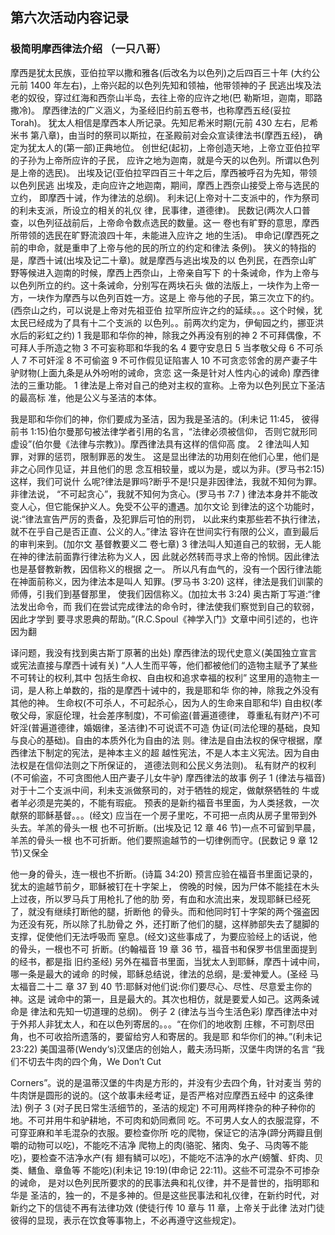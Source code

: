 ## 第六次活动内容记录

### 极简明摩西律法介绍 （一只八哥）

摩西是犹太民族，亚伯拉罕以撒和雅各(后改名为以色列)之后四百三十年 (大约公元前 1400 年左右)，上帝兴起的以色列先知和领袖，他带领神的子 民逃出埃及法老的奴役，穿过红海和西奈山半岛，去往上帝的应许之地(巴 勒斯坦，迦南，耶路撒冷)。
摩西律法的广义涵义，为圣经旧约前五卷书，也称摩西五经(妥拉 Torah)。 犹太人相信是摩西本人所记录。先知尼希米时期(元前 430 左右，尼希米书 第八章)，由当时的祭司以斯拉，在圣殿前对会众宣读律法书(摩西五经)， 确定为犹太人的(第一部)正典地位。
创世纪(起初，上帝创造天地，上帝立亚伯拉罕的子孙为上帝所应许的子民， 应许之地为迦南，就是今天的以色列。所谓以色列是上帝的选民)。 出埃及记(亚伯拉罕四百三十年之后，摩西被呼召为先知，带领以色列民逃 出埃及，走向应许之地迦南，期间，摩西上西奈山接受上帝与选民的立约， 即摩西十诫，作为律法的总纲)。 利未记(上帝对十二支派中的，作为祭司的利未支派，所设立的相关的礼仪 律，民事律，道德律)。 民数记(两次人口普查，以色列征战前后，上帝命令数点选民的数量。这一 卷也有旷野的意思，摩西所带领的选民在旷野流浪四十年，未能进入应许之 地的生活)。 申命记(摩西死之前的申命，就是重申了上帝与他的民的所立的约定和律法 条例)。
狭义的特指的是，摩西十诫(出埃及记二十章)。就是摩西与逃出埃及的以 色列民，在西奈山旷野等候进入迦南的时候，摩西上西奈山，上帝亲自写下 的十条诫命，作为上帝与以色列所立的约。这十条诫命，分别写在两块石头 做的法版上，一块作为上帝一方，一块作为摩西与以色列百姓一方。这是上 帝与他的子民，第三次立下的约。(西奈山之约，可以说是上帝对先祖亚伯 拉罕所应许之约的延续。。。这个时候，犹太民已经成为了具有十二个支派的 以色列。。前两次约定为，伊甸园之约，挪亚洪水后的彩虹之约)
1 我是耶和华你的神，除我之外再没有别的神 2 不可拜偶像，不可拜人手所造之物
3 不可妄称耶和华我的名
4 要守安息日
5 当孝敬父母 6 不可杀人
7 不可奸淫
8 不可偷盗
9 不可作假见证陷害人
10 不可贪恋邻舍的房产妻子牛驴财物(上面九条是从外吩咐的诫命，贪恋 这一条是针对人性内心的诫命)
摩西律法的三重功能。
1 律法是上帝对自己的绝对主权的宣称。上帝为以色列民立下圣洁的最高标 准，他是公义与圣洁的本体。

我是耶和华你们的神，你们要成为圣洁，因为我是圣洁的。(利未记 11:45， 彼得前书 1:15)伯尔曼那句被法律学者引用的名言，“法律必须被信仰， 否则它就形同虚设”(伯尔曼《法律与宗教》)。摩西律法具有这样的信仰高 度。
2 律法叫人知罪，对罪的惩罚，限制罪恶的发生。
这是显出律法的功用刻在他们心里，他们是非之心同作见证，并且他们的思 念互相较量，或以为是，或以为非。(罗马书2:15) 这样，我们可说什 么呢?律法是罪吗?断乎不是!只是非因律法，我就不知何为罪。非律法说， “不可起贪心”，我就不知何为贪心。(罗马书 7:7 ) 律法本身并不能改变人心，但它能保护义人。免受不公平的遭遇。加尔文论 到律法的这个功能时，说:“律法宣告严厉的责备，及犯罪后可怕的刑罚， 以此来约束那些若不执行律法，就不在乎自己是否正直、公义的人。”律法 容许在世间实行有限的公义，直到最后的审判来到。(加尔文 基督教要义二 卷七章)
3 律法叫人知道自己的软弱，无人能在神的律法前面靠行律法称为义人，因 此就必然转而寻求上帝的怜悯。因此律法也是基督教新教，因信称义的根据 之一。
所以凡有血气的，没有一个因行律法能在神面前称义，因为律法本是叫人 知罪。(罗马书 3:20) 这样，律法是我们训蒙的师傅，引我们到基督那里， 使我们因信称义。(加拉太书 3:24) 奥古斯丁写道:“律法发出命令，而 我们在尝试完成律法的命令时，律法使我们察觉到自己的软弱，因此才学到 要寻求恩典的帮助。”(R.C.Spoul《神学入门》文章中间引述的，也许因为翻

译问题，我没有找到奥古斯丁原著的出处)
摩西律法的现代史意义(美国独立宣言或宪法直接与摩西十诫有关) “人人生而平等，他们都被他们的造物主赋予了某些不可转让的权利,其中 包括生命权、自由权和追求幸福的权利” 这里用的造物主一词，是人称上单数的，指的是摩西十诫中的，我是耶和华 你的神，除我之外没有其他的神。 生命权(不可杀人，不可起杀心，因为人的生命来自耶和华) 自由权(孝敬父母，家庭伦理，社会差序制度)，不可偷盗(普遍道德律， 尊重私有财产)不可奸淫(普遍道德律，婚姻律，圣洁律)不可说谎不可造 伪证(司法伦理的基础，良知与良心的基础)。自由的本质外化为自由的法 则。律法是自由法权的保守根据，摩西律法下制定的宪法，是神本主义的超 越性宪法，不是人本主义宪法。因为自由法权是在信仰法则之下所保证的， 道德法则和公民义务法则)。 私有财产的权利(不可偷盗，不可贪图他人田产妻子儿女牛驴)
摩西律法的故事
例子 1 (律法与福音) 对于十二个支派中间，利未支派做祭司的，对于牺牲的规定，做献祭牺牲的 牛或者羊必须是完美的，不能有瑕疵。 预表的是新约福音书里面，为人类拯救，一次献祭的耶稣基督。。。(经文) 应当在一个房子里吃，不可把一点肉从房子里带到外头去。羊羔的骨头一根 也不可折断。(出埃及记 12 章 46 节)一点不可留到早晨，羊羔的骨头一根 也不可折断。他们要照逾越节的一切律例而守。(民数记 9 章 12 节)又保全

他一身的骨头，连一根也不折断。(诗篇 34:20)
预言应验在福音书里面记录的，犹太的逾越节前夕，耶稣被钉在十字架上， 傍晚的时候，因为尸体不能挂在木头上过夜，所以罗马兵丁用枪扎了他的肋 旁，有血和水流出来，发现耶稣已经死了，就没有继续打断他的腿，折断他 的骨头。而和他同时钉十字架的两个强盗因为还没有死，所以除了扎肋骨之 外，还打断了他们的腿，这样肺部失去了腿脚的支撑，促使他们无法呼吸而 窒息。(经文)这些事成了，为要应验经上的话说，他的骨头，一根也不可 折断。(约翰福音 19 章 36 节，福音书和保罗书信里面提到的经书，都是指 旧约圣经)
另外在福音书里面，当犹太人到耶稣，摩西十诫中间，哪一条是最大的诫命 的时候，耶稣总结说，律法的总纲，是:爱神爱人。(圣经 马太福音二十二 章 37 到 40 节:耶稣对他们说:你们要尽心、尽性、尽意爱主你的神。这是 诫命中的第一，且是最大的。其次也相仿，就是要爱人如己。这两条诫命是 律法和先知一切道理的总纲)。
例子 2 (律法与当今生活色彩) 摩西律法中对于外邦人非犹太人，和在以色列寄居的。。。“在你们的地收割 庄稼，不可割尽田角，也不可收拾所遗落的，要留给穷人和寄居的。我是耶 和华你们的神。”(利未记 23:22) 美国温蒂(Wendy‘s)汉堡店的创始人，戴夫汤玛斯，汉堡牛肉饼的名言 “我们不切去牛肉的四个角，We Don’t Cut

Corners”。说的是温蒂汉堡的牛肉是方形的，并没有少去四个角，针对麦当 劳的牛肉饼是圆形的说的。(这个故事未经考证，是否严格对应摩西五经中 的这条律法)
例子 3 (对子民日常生活细节的，圣洁的规定) 不可用两样搀杂的种子种你的地。不可并用牛和驴耕地，不可肉和奶同煮同 吃。不可男人女人的衣服混穿，不可穿亚麻和羊毛混杂的衣服。要检查你所 吃的爬物，保证它的洁净(蹄分两瓣且倒嚼的动物可以吃)，不能吃不洁净 爬物上的肉(骆驼、猪肉、兔子、马肉等不能吃)，要检查不洁净水产(有 翅有鳞可以吃)，不能吃不洁净的水产(螃蟹、虾肉、贝类、鳝鱼、章鱼等 不能吃)(利未记 19:19)(申命记 22:11)。这些不可混杂不可掺杂的诫命， 是对以色列民所要求的的民事法典和礼仪律，并不是普世的，指明耶和华是 圣洁的，独一的，不是多神的。但是这些民事法和礼仪律，在新约时代，对 新约之下的信徒不再有法律功效 (使徒行传 10 章与 11 章，上帝关于此律 法对门徒彼得的显现，表示在饮食等事物上，不必再遵守这些规定)。
